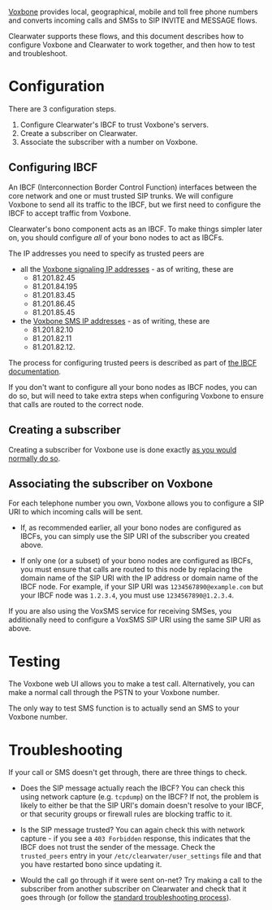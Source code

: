 [Voxbone](http://www.voxbone.com/) provides local, geographical, mobile and toll free phone numbers and converts incoming calls and SMSs to SIP INVITE and MESSAGE flows.

Clearwater supports these flows, and this document describes how to configure Voxbone and Clearwater to work together, and then how to test and troubleshoot.

# Configuration

There are 3 configuration steps.

1.  Configure Clearwater's IBCF to trust Voxbone's servers.
2.  Create a subscriber on Clearwater.
3.  Associate the subscriber with a number on Voxbone.

## Configuring IBCF

An IBCF (Interconnection Border Control Function) interfaces between the core network and one or must trusted SIP trunks.  We will configure Voxbone to send all its traffic to the IBCF, but we first need to configure the IBCF to accept traffic from Voxbone.

Clearwater's bono component acts as an IBCF.  To make things simpler later on, you should configure *all* of your bono nodes to act as IBCFs.

The IP addresses you need to specify as trusted peers are

*   all the [Voxbone signaling IP addresses](http://www.voxbone.com/network-ipaddressesranges.jsf) - as of writing, these are
    *   81.201.82.45
    *   81.201.84.195
    *   81.201.83.45
    *   81.201.86.45
    *   81.201.85.45
*   the [Voxbone SMS IP addresses](https://www.voxbone.com/members/faq-voxsms.jsf#faq-voxsms09) - as of writing, these are
    *   81.201.82.10
    *   81.201.82.11
    *   81.201.82.12.

The process for configuring trusted peers is described as part of [the IBCF documentation](IBCF.md#install-and-configure-an-ibcf).

If you don't want to configure all your bono nodes as IBCF nodes, you can do so, but will need to take extra steps when configuring Voxbone to ensure that calls are routed to the correct node.

## Creating a subscriber

Creating a subscriber for Voxbone use is done exactly [as you would normally do so](Making_your_first_call.md#create-a-number-for-your-client).

## Associating the subscriber on Voxbone

For each telephone number you own, Voxbone allows you to configure a SIP URI to which incoming calls will be sent.

*   If, as recommended earlier, all your bono nodes are configured as IBCFs, you can simply use the SIP URI of the subscriber you created above.

*   If only one (or a subset) of your bono nodes are configured as IBCFs, you must ensure that calls are routed to this node by replacing the domain name of the SIP URI with the IP address or domain name of the IBCF node.  For example, if your SIP URI was `1234567890@example.com` but your IBCF node was `1.2.3.4`, you must use `1234567890@1.2.3.4`.

If you are also using the VoxSMS service for receiving SMSes, you additionally need to configure a VoxSMS SIP URI using the same SIP URI as above.

# Testing

The Voxbone web UI allows you to make a test call.  Alternatively, you can make a normal call through the PSTN to your Voxbone number.

The only way to test SMS function is to actually send an SMS to your Voxbone number.

# Troubleshooting

If your call or SMS doesn't get through, there are three things to check.

*   Does the SIP message actually reach the IBCF?  You can check this using network capture (e.g. `tcpdump`) on the IBCF?  If not, the problem is likely to either be that the SIP URI's domain doesn't resolve to your IBCF, or that security groups or firewall rules are blocking traffic to it.

*   Is the SIP message trusted?  You can again check this with network capture - if you see a `403 Forbidden` response, this indicates that the IBCF does not trust the sender of the message.  Check the `trusted_peers` entry in your `/etc/clearwater/user_settings` file and that you have restarted bono since updating it.

*   Would the call go through if it were sent on-net?  Try making a call to the subscriber from another subscriber on Clearwater and check that it goes through (or follow the [standard troubleshooting process](Troubleshooting_and_Recovery.md)).
